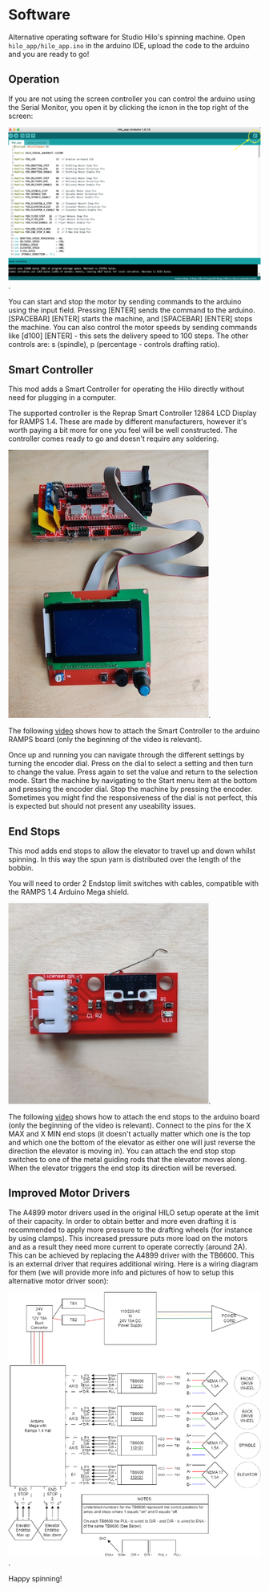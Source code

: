 # Software
Alternative operating software for Studio Hilo's spinning machine. Open ```hilo_app/hilo_app.ino```
in the arduino IDE, upload the code to the arduino and you are ready to go!

## Operation
If you are not using the screen controller you can control the arduino using the Serial Monitor, you open it by clicking the icnon in the top right of the screen:

![arduino serial monitor](./images/arduino_serial_monitor.png "arduino serial monitor").

You can start and stop the motor by sending commands to the arduino using the input field.
Pressing [ENTER] sends the command to the arduino. [SPACEBAR] [ENTER] starts the machine, and [SPACEBAR] [ENTER] stops the machine. You can also control the motor speeds by sending commands like [d100] [ENTER] - this sets the delivery speed to 100 steps. The other controls are: s (spindle), p (percentage - controls drafting ratio).

## Smart Controller
This mod adds a Smart Controller for operating the Hilo directly without need for plugging in a computer.

The supported controller is the Reprap Smart Controller 12864 LCD Display for RAMPS 1.4. These are made 
by different manufacturers, however it's worth paying a bit more for one you feel will be well 
constructed. The controller comes ready to go and doesn't require any soldering.

![Reprap controller with arduino](./images/hilo-smart-controller.jpg "Smart Controller").

The following [video](https://www.youtube.com/watch?v=_RJUcNNG9EE) shows how to attach the Smart Controller to the arduino RAMPS board
(only the beginning of the video is relevant).

Once up and running you can navigate through the different settings by turning the encoder dial. Press on the dial
to select a setting and then turn to change the value. Press again to set the value and return to the selection mode.
Start the machine by navigating to the Start menu item at the bottom and pressing the encoder dial. Stop the 
machine by pressing the encoder. Sometimes you might find the responsiveness of the dial is not perfect, this
is expected but should not present any useability issues.

## End Stops
This mod adds end stops to allow the elevator to travel up and down whilst spinning. In this way the spun yarn
is distributed over the length of the bobbin. 

You will need to order 2 Endstop limit switches with cables, compatible with the RAMPS 1.4 Arduino Mega shield.

![Endstop switch](./images/end_stop.jpeg "Endstop switch").

The following [video](https://www.youtube.com/watch?v=r_nURQsNnwU) shows how to attach the end stops to the arduino
board (only the beginning of the video is relevant). Connect to the pins for the X MAX and X MIN end stops (it
doesn't actually matter which one is the top and which one the bottom of the elevator as either one will just
reverse the direction the elevator is moving in). You can attach the end stop stop switches to one of the metal 
guiding rods that the elevator moves along. When the elevator triggers the end stop its direction will be 
reversed.

## Improved Motor Drivers
The A4899 motor drivers used in the original HILO setup operate at the limit of their capacity. In order to obtain
better and more even drafting it is recommended to apply more pressure to the drafting wheels (for instance
by using clamps). This increased pressure puts more load on the motors and as a result they need more current
to operate correctly (around 2A). This can be achieved by replacing the A4899 driver with the TB6600. This
is an external driver that requires additional wiring. Here is a wiring diagram for them (we will provide more info and 
pictures of how to setup this alternative motor driver soon):

![TB6600 Motor Driver Wiring Diagram](./images/F2F_Hilo_Spinner_Wiring_Diagram.png "TB6600 wiring diagram").

Happy spinning!

